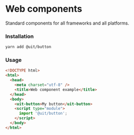 # Web components
Standard components for all frameworks and all platforms.
### Installation

```sh
yarn add @uit/button
```

### Usage
```html
<!DOCTYPE html>
<html>
  <head>
    <meta charset="utf-8" />
    <title>Web component example</title>
  </head>
  <body>
    <uit-button>My button</uit-button>
    <script type="module">
      import '@uit/button';
    </script>
  </body>
</html>
```
